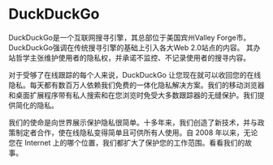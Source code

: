 # DuckDuckGo

DuckDuckGo是一个互联网搜寻引擎，其总部位于美国宾州Valley Forge市。 DuckDuckGo强调在传统搜寻引擎的基础上引入各大Web 2.0站点的内容。 其办站哲学主张维护使用者的隐私权，并承诺不监控、不记录使用者的搜寻内容。

对于受够了在线跟踪的每个人来说，DuckDuckGo 让您现在就可以收回您的在线隐私。每天都有数百万人依赖我们免费的一体化隐私解决方案。我们的移动浏览器和桌面扩展程序带有私人搜索和在您浏览时免受大多数跟踪器的无缝保护。我们提供简化的隐私。

我们的使命是向世界展示保护隐私很简单。十多年来，我们创造了新技术，并与政策制定者合作，使在线隐私变得简单且可供所有人使用。自 2008 年以来，无论您在 Internet 上的哪个位置，我们都扩大了保护您的工作范围。看看我们的故事。
